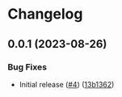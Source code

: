 # Changelog

## 0.0.1 (2023-08-26)


### Bug Fixes

* Initial release ([#4](https://github.com/bodgit/crc32/issues/4)) ([13b1362](https://github.com/bodgit/crc32/commit/13b136285ce4396dbc85ad28c48cd864967e3cc5))
